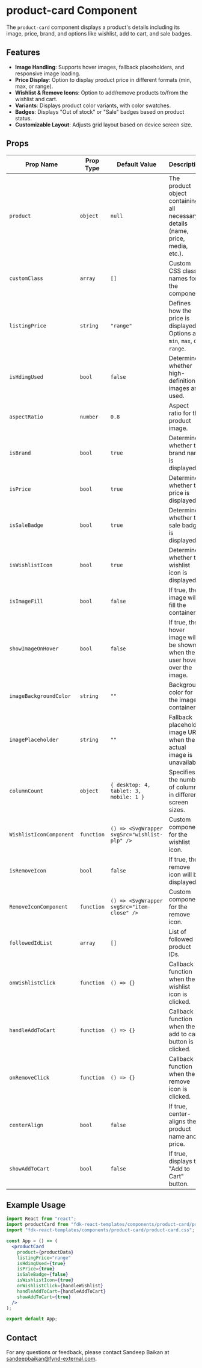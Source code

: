 # product-card Component

The `product-card` component displays a product's details including its image, price, brand, and options like wishlist, add to cart, and sale badges.

## Features
- **Image Handling**: Supports hover images, fallback placeholders, and responsive image loading.
- **Price Display**: Option to display product price in different formats (min, max, or range).
- **Wishlist & Remove Icons**: Option to add/remove products to/from the wishlist and cart.
- **Variants**: Displays product color variants, with color swatches.
- **Badges**: Displays "Out of stock" or "Sale" badges based on product status.
- **Customizable Layout**: Adjusts grid layout based on device screen size.

## Props

| Prop Name            | Prop Type      | Default Value  | Description                                                                 |
|----------------------|----------------|----------------|-----------------------------------------------------------------------------|
| `product`            | `object`       | `null`          | The product object containing all necessary details (name, price, media, etc.). |
| `customClass`         | `array`        | `[]`            | Custom CSS class names for the component.                                    |
| `listingPrice`       | `string`       | `"range"`       | Defines how the price is displayed. Options are `min`, `max`, or `range`.   |
| `isHdimgUsed`        | `bool`         | `false`         | Determines whether high-definition images are used.                          |
| `aspectRatio`        | `number`       | `0.8`           | Aspect ratio for the product image.                                          |
| `isBrand`            | `bool`         | `true`          | Determines whether the brand name is displayed.                              |
| `isPrice`            | `bool`         | `true`          | Determines whether the price is displayed.                                   |
| `isSaleBadge`        | `bool`         | `true`          | Determines whether the sale badge is displayed.                              |
| `isWishlistIcon`     | `bool`         | `true`          | Determines whether the wishlist icon is displayed.                           |
| `isImageFill`        | `bool`         | `false`         | If true, the image will fill the container.                                  |
| `showImageOnHover`   | `bool`         | `false`         | If true, the hover image will be shown when the user hovers over the image.  |
| `imageBackgroundColor`| `string`      | `""`            | Background color for the image container.                                   |
| `imagePlaceholder`   | `string`       | `""`            | Fallback placeholder image URL when the actual image is unavailable.         |
| `columnCount`        | `object`       | `{ desktop: 4, tablet: 3, mobile: 1 }` | Specifies the number of columns in different screen sizes.                   |
| `WishlistIconComponent`| `function`    | `() => <SvgWrapper svgSrc="wishlist-plp" />` | Custom component for the wishlist icon.                                      |
| `isRemoveIcon`       | `bool`         | `false`         | If true, the remove icon will be displayed.                                  |
| `RemoveIconComponent`| `function`     | `() => <SvgWrapper svgSrc="item-close" />` | Custom component for the remove icon.                                        |
| `followedIdList`     | `array`        | `[]`            | List of followed product IDs.                                               |
| `onWishlistClick`    | `function`     | `() => {}`      | Callback function when the wishlist icon is clicked.                         |
| `handleAddToCart`    | `function`     | `() => {}`      | Callback function when the add to cart button is clicked.                    |
| `onRemoveClick`      | `function`     | `() => {}`      | Callback function when the remove icon is clicked.                           |
| `centerAlign`        | `bool`         | `false`         | If true, center-aligns the product name and price.                           |
| `showAddToCart`      | `bool`         | `false`         | If true, displays the "Add to Cart" button.                                  |

## Example Usage

```jsx
import React from "react";
import productCard from "fdk-react-templates/components/product-card/product-card";
import "fdk-react-templates/components/product-card/product-card.css";

const App = () => (
  <productCard
    product={productData}
    listingPrice="range"
    isHdimgUsed={true}
    isPrice={true}
    isSaleBadge={false}
    isWishlistIcon={true}
    onWishlistClick={handleWishlist}
    handleAddToCart={handleAddToCart}
    showAddToCart={true}
  />
);

export default App;

```

## Contact

For any questions or feedback, please contact Sandeep Baikan at [sandeepbaikan@fynd-external.com](mailto:sandeepbaikan@fynd-external.com).